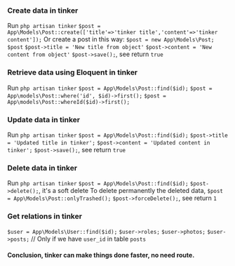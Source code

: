 ### Create data in tinker
Run `php artisan tinker`
`$post = App\Models\Post::create(['title'=>'tinker title','content'=>'tinker content']);`
Or create a post in this way:
`$post = new App\Models\Post;`
`$post`
`$post->title = 'New title from object'`
`$post->content = 'New content from object'`
`$post->save();`, see return `true`

### Retrieve data using Eloquent in tinker
Run `php artisan tinker`
`$post = App\Models\Post::find($id);`
`$post = App\models\Post::where('id', $id)->first();`
`$post = App\models\Post::whereId($id)->first();`


### Update data in tinker
Run `php artisan tinker`
`$post = App\Models\Post::find($id);`
`$post->title = 'Updated title in tinker';`
`$post->content = 'Updated content in tinker';`
`$post->save();`, see return `true`

### Delete data in tinker
Run `php artisan tinker`
`$post = App\Models\Post::find($id);`
`$post->delete();`, it's a soft delete
To delete permanently the deleted data,
`$post = App\Models\Post::onlyTrashed();`
`$post->forceDelete();`, see return `1`

### Get relations in tinker
`$user = App\Models\User::find($id);`
`$user->roles;`
`$user->photos;`
`$user->posts;` // Only if we have `user_id` in table `posts`
#### Conclusion, tinker can make things done faster, no need route.
